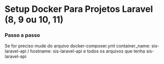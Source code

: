 
# Setup Docker Para Projetos Laravel (8, 9 ou 10, 11)

### Passo a passo
Se for preciso mude do arquivo docker-composer.yml container_name: sis-laravel-api / hostname: sis-laravel-api
e todos os arquivos que tenha sis-laravel-api

